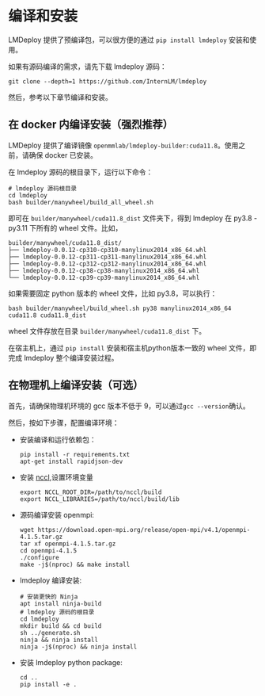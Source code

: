 # 编译和安装

LMDeploy 提供了预编译包，可以很方便的通过 `pip install lmdeploy` 安装和使用。

如果有源码编译的需求，请先下载 lmdeploy 源码：

```shell
git clone --depth=1 https://github.com/InternLM/lmdeploy
```

然后，参考以下章节编译和安装。

## 在 docker 内编译安装（强烈推荐）

LMDeploy 提供了编译镜像 `openmmlab/lmdeploy-builder:cuda11.8`。使用之前，请确保 docker 已安装。

在 lmdeploy 源码的根目录下，运行以下命令：

```shell
# lmdeploy 源码根目录
cd lmdeploy
bash builder/manywheel/build_all_wheel.sh
```

即可在 `builder/manywheel/cuda11.8_dist` 文件夹下，得到 lmdeploy 在 py3.8 - py3.11 下所有的 wheel 文件。比如，

```text
builder/manywheel/cuda11.8_dist/
├── lmdeploy-0.0.12-cp310-cp310-manylinux2014_x86_64.whl
├── lmdeploy-0.0.12-cp311-cp311-manylinux2014_x86_64.whl
├── lmdeploy-0.0.12-cp312-cp312-manylinux2014_x86_64.whl
├── lmdeploy-0.0.12-cp38-cp38-manylinux2014_x86_64.whl
└── lmdeploy-0.0.12-cp39-cp39-manylinux2014_x86_64.whl
```

如果需要固定 python 版本的 wheel 文件，比如 py3.8，可以执行：

```shell
bash builder/manywheel/build_wheel.sh py38 manylinux2014_x86_64 cuda11.8 cuda11.8_dist
```

wheel 文件存放在目录 `builder/manywheel/cuda11.8_dist` 下。

在宿主机上，通过 `pip install` 安装和宿主机python版本一致的 wheel 文件，即完成 lmdeploy 整个编译安装过程。

## 在物理机上编译安装（可选）

首先，请确保物理机环境的 gcc 版本不低于 9，可以通过`gcc --version`确认。

然后，按如下步骤，配置编译环境：

- 安装编译和运行依赖包：
  ```shell
  pip install -r requirements.txt
  apt-get install rapidjson-dev
  ```
- 安装 [nccl](https://docs.nvidia.com/deeplearning/nccl/install-guide/index.html),设置环境变量
  ```shell
  export NCCL_ROOT_DIR=/path/to/nccl/build
  export NCCL_LIBRARIES=/path/to/nccl/build/lib
  ```
- 源码编译安装 openmpi:
  ```shell
  wget https://download.open-mpi.org/release/open-mpi/v4.1/openmpi-4.1.5.tar.gz
  tar xf openmpi-4.1.5.tar.gz
  cd openmpi-4.1.5
  ./configure
  make -j$(nproc) && make install
  ```
- lmdeploy 编译安装:
  ```shell
  # 安装更快的 Ninja
  apt install ninja-build
  # lmdeploy 源码的根目录
  cd lmdeploy
  mkdir build && cd build
  sh ../generate.sh
  ninja && ninja install
  ninja -j$(nproc) && ninja install
  ```
- 安装 lmdeploy python package:
  ```shell
  cd ..
  pip install -e .
  ```
